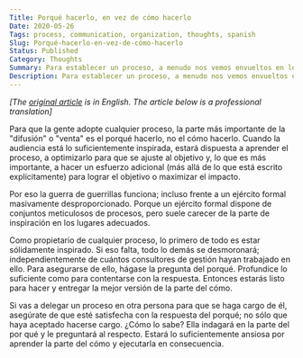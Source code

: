 ```yaml
---
Title: Porqué hacerlo, en vez de cómo hacerlo
Date: 2020-05-26
Tags: process, communication, organization, thoughts, spanish
Slug: Porqué-hacerlo-en-vez-de-cómo-hacerlo
Status: Published
Category: Thoughts
Summary: Para establecer un proceso, a menudo nos vemos envueltos en los detalles del "cómo" mucho antes de lo que debería ser. Eso, a su vez, arruina el objetivo del proceso en sí.
Description: Para establecer un proceso, a menudo nos vemos envueltos en los detalles del "cómo" mucho antes de lo que debería ser. Eso, a su vez, arruina el objetivo del proceso en sí.
---
```

*[The [original article](https://blog.kmonsoor.com/process-emphasize-on-why-not-how/) is in English. The article below is a professional translation]*

Para que la gente adopte cualquier proceso, la parte más importante de la "difusión" o "venta" es el porqué hacerlo, no el cómo hacerlo. Cuando la audiencia está lo suficientemente inspirada, estará dispuesta a aprender el proceso, a optimizarlo para que se ajuste al objetivo y, lo que es más importante, a hacer un esfuerzo adicional (más allá de lo que está escrito explícitamente) para lograr el objetivo o maximizar el impacto.
 
Por eso la guerra de guerrillas funciona; incluso frente a un ejército formal masivamente desproporcionado. Porque un ejército formal dispone de conjuntos meticulosos de procesos, pero suele carecer de la parte de inspiración en los lugares adecuados.
 
Como propietario de cualquier proceso, lo primero de todo es estar sólidamente inspirado. Si eso falta, todo lo demás se desmoronará; independientemente de cuántos consultores de gestión hayan trabajado en ello. Para asegurarse de ello, hágase la pregunta del porqué. Profundice lo suficiente como para contentarse con la respuesta. Entonces estarás listo para hacer y entregar la mejor versión de la parte del cómo.
 
Si vas a delegar un proceso en otra persona para que se haga cargo de él, asegúrate de que esté satisfecha con la respuesta del porqué; no sólo que haya aceptado hacerse cargo. ¿Cómo lo sabe? Ella indagará en la parte del por qué y le preguntará al respecto. Estará lo suficientemente ansiosa por aprender la parte del cómo y ejecutarla en consecuencia.
